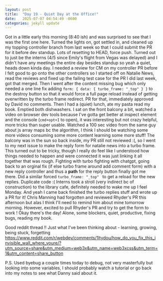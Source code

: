 ```yaml
---
layout: post
title:  "Day 19 - Quiet Day at the Office!"
date:   2025-07-07 04:54:49 -0600
categories: jekyll update
---
```


Got in a little early this morning (8:40 ish) and was surprised to see that I was the first one here. Turned the lights on, got settled in, and cleaned up my topping controller branch from last week so that I could submit the PR for it before dev standup. Lots of resetting to HEAD, force push. Turned out to just be the interns (4/5 since Emily's flight from Vegas was delayed) and I didn't have any meetings the entire day besides standup so yeah a quiet, heads down kinda day. I needed a review for CM on my controller PR before I felt good to go onto the other controllers so I started off on Natalie News, read the reviews and fixed up the failing test case for the PR I did last week, got that merged. Then I went after the content missing bug which only needed a one line fix adding `form: { data: { turbo_frame: "_top" } }` to the destroy button so that it would force a full page reload instead of getting overwritten by the turbo frame redirect. PR for that, immediately approved by David no comments. Then I had a (quiet) lunch, ate my pasta read my book. Emptied both dishwashers. I sat on the front balcony a bit, watched a video on browser dev tools because I've gotta get better at inspect element and the console (`cmd+opt+I` to open), it was interesting but not crazy helpful, more tricks than super usable. Watched a 100 sec video from the same guy about js array maps bc the algorithm, I think I should be watching some more videos consuming some more content learning some more stuff! The balcony was in the sun so back inside, my PR still not reviewed :(, so I went to my next issue to make the reply form for natalie news into a turbo frame. This turned out to be tricky, though I really do feel like I understood how things needed to happen and were connected it was just linking it all together that was rough. Fighting with turbo fighting with chatgpt, going back to an orginal fix (if else turbo frame around add comment form) with a new reply controller and thus a **path** for the reply button finally got me there. Did a similar forced `turbo_frame: "_top" ` to get a reload for the new replies. Duplicate code :( Interns took a stroll (very indirect bc of construction) to the library cafe, definitely needed to wake me up I feel Monday. And yeah I came back finished the turbo replies stuff and wrote up a PR for it! Chris Manning had forgotten and reviewed Rhyder's PR this afternoon but alas I think I'll need to remind him about mine tomorrow morning. However, excited to pull Rhyder's PR and try to get the form to work ! Okay there's the day! Alone, some blockers, quiet, productive, fixing bugs, reading my book.

Good reddit thread !! Just what I've been thinking about - learning, growing, being stuck, forgetting
https://www.reddit.com/r/webdev/comments/1ltydou/how_do_you_fix_this_invisible_wall_where_youre/?utm_source=share&utm_medium=web3x&utm_name=web3xcss&utm_term=1&utm_content=share_button

P.S. Used byebug a couple times today to debug, not very masterfully but looking into some variables, I should probably watch a tutorial or go back into my notes to see what Danny said about it.
